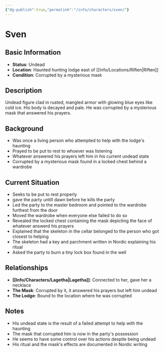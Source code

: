 ```yaml
---
{"dg-publish":true,"permalink":"/info/characters/sven/"}
---
```


# Sven

## Basic Information
- **Status**: Undead
- **Location**: Haunted hunting lodge east of [[Info/Locations/Riften\|Riften]]
- **Condition**: Corrupted by a mysterious mask

## Description
Undead figure clad in rusted, mangled armor with glowing blue eyes like cold ice. His body is decayed and pale. He was corrupted by a mysterious mask that answered his prayers.

## Background
- Was once a living person who attempted to help with the lodge's haunting
- Prayed to be put to rest to whoever was listening
- Whatever answered his prayers left him in his current undead state
- Corrupted by a mysterious mask found in a locked chest behind a wardrobe

## Current Situation
- Seeks to be put to rest properly
- gave the party untill dawn before he kills the party
- Led the party to the master bedroom and pointed to the wardrobe furthest from the door
- Moved the wardrobe when everyone else failed to do so
- Revealed the locked chest containing the mask depicting the face of whatever answerd his prayers
- Explained that the skeleton in the cellar belonged to the person who got closest to helping
- The skeleton had a key and parchment written in Nordic explaining his ritual
- Asked the party to burn a tiny lock box found in the well

## Relationships
- **[[Info/Characters/Lagetha\|Lagetha]]**: Connected to her, gave her a necklace
- **The Mask**: Corrupted by it, it answered his prayers but left him undead
- **The Lodge**: Bound to the location where he was corrupted

## Notes
- His undead state is the result of a failed attempt to help with the haunting
- The mask that corrupted him is now in the party's possession
- He seems to have some control over his actions despite being undead
- His ritual and the mask's effects are documented in Nordic writing 